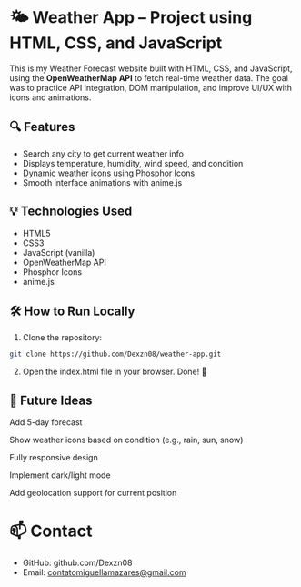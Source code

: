 # 🌤️ Weather App – Project using HTML, CSS, and JavaScript  
This is my Weather Forecast website built with HTML, CSS, and JavaScript, using the **OpenWeatherMap API** to fetch real-time weather data. The goal was to practice API integration, DOM manipulation, and improve UI/UX with icons and animations.

## 🔍 Features  
- Search any city to get current weather info  
- Displays temperature, humidity, wind speed, and condition  
- Dynamic weather icons using Phosphor Icons  
- Smooth interface animations with anime.js  

## 💡 Technologies Used  
- HTML5  
- CSS3  
- JavaScript (vanilla)  
- OpenWeatherMap API  
- Phosphor Icons  
- anime.js

## 🛠 How to Run Locally  
1. Clone the repository:  
```bash
git clone https://github.com/Dexzn08/weather-app.git
```
2. Open the index.html file in your browser.
Done! 🌈

## 🚀 Future Ideas

Add 5-day forecast

Show weather icons based on condition (e.g., rain, sun, snow)

Fully responsive design

Implement dark/light mode

Add geolocation support for current position

# 📫 Contact
* GitHub: github.com/Dexzn08
* Email: contatomiguellamazares@gmail.com





